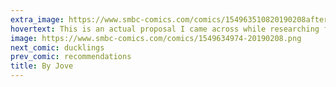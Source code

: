 ```yaml
---
extra_image: https://www.smbc-comics.com/comics/154963510820190208after.png
hovertext: This is an actual proposal I came across while researching for a project.
image: https://www.smbc-comics.com/comics/1549634974-20190208.png
next_comic: ducklings
prev_comic: recommendations
title: By Jove
---
```


